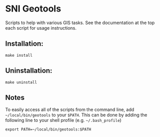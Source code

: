 # SNI Geotools
Scripts to help with various GIS tasks. See the documentation at the top each script for usage instructions.

## Installation:

    make install

## Uninstallation:

    make uninstall

## Notes
To easily access all of the scripts from the command line, add `~/local/bin/geotools` to your `$PATH`.
This can be done by adding the following line to your shell profile (e.g. `~/.bash_profile`)

    export PATH=~/local/bin/geotools:$PATH

